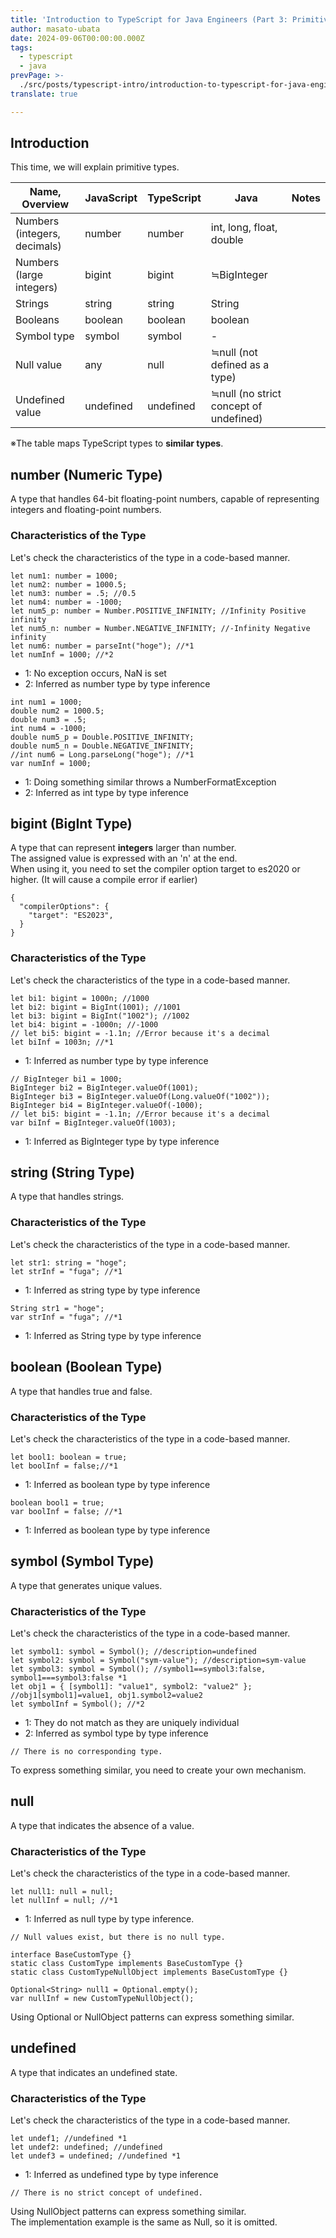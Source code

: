 ```yaml
---
title: 'Introduction to TypeScript for Java Engineers (Part 3: Primitive Types)'
author: masato-ubata
date: 2024-09-06T00:00:00.000Z
tags:
  - typescript
  - java
prevPage: >-
  ./src/posts/typescript-intro/introduction-to-typescript-for-java-engineer_variable.md
translate: true

---
```


## Introduction

This time, we will explain primitive types.

|Name, Overview|JavaScript|TypeScript|Java|Notes|
|---|---|---|---|---|
|Numbers (integers, decimals)|number|number|int, long, float, double||
|Numbers (large integers)|bigint|bigint|≒BigInteger||
|Strings|string|string|String||
|Booleans|boolean|boolean|boolean||
|Symbol type|symbol|symbol|-||
|Null value|any|null|≒null (not defined as a type)||
|Undefined value|undefined|undefined|≒null (no strict concept of undefined)||

※The table maps TypeScript types to **similar types**.

## number (Numeric Type)

A type that handles 64-bit floating-point numbers, capable of representing integers and floating-point numbers.

### Characteristics of the Type

Let's check the characteristics of the type in a code-based manner.

```ts: TypeScript
let num1: number = 1000;
let num2: number = 1000.5;
let num3: number = .5; //0.5
let num4: number = -1000;
let num5_p: number = Number.POSITIVE_INFINITY; //Infinity Positive infinity
let num5_n: number = Number.NEGATIVE_INFINITY; //-Infinity Negative infinity
let num6: number = parseInt("hoge"); //*1
let numInf = 1000; //*2
```
* 1: No exception occurs, NaN is set
* 2: Inferred as number type by type inference

```java: How it works in Java
int num1 = 1000;
double num2 = 1000.5;
double num3 = .5;
int num4 = -1000;
double num5_p = Double.POSITIVE_INFINITY;
double num5_n = Double.NEGATIVE_INFINITY;
//int num6 = Long.parseLong("hoge"); //*1
var numInf = 1000;
```
* 1: Doing something similar throws a NumberFormatException
* 2: Inferred as int type by type inference

## bigint (BigInt Type)

A type that can represent **integers** larger than number.  
The assigned value is expressed with an 'n' at the end.  
When using it, you need to set the compiler option target to es2020 or higher. (It will cause a compile error if earlier)

```json: tsconfig.json
{
  "compilerOptions": {
    "target": "ES2023",
  }
}
```

### Characteristics of the Type

Let's check the characteristics of the type in a code-based manner.

```ts: TypeScript
let bi1: bigint = 1000n; //1000
let bi2: bigint = BigInt(1001); //1001
let bi3: bigint = BigInt("1002"); //1002
let bi4: bigint = -1000n; //-1000
// let bi5: bigint = -1.1n; //Error because it's a decimal
let biInf = 1003n; //*1
```
* 1: Inferred as number type by type inference

```java: How it works in Java
// BigInteger bi1 = 1000;
BigInteger bi2 = BigInteger.valueOf(1001);
BigInteger bi3 = BigInteger.valueOf(Long.valueOf("1002"));
BigInteger bi4 = BigInteger.valueOf(-1000);
// let bi5: bigint = -1.1n; //Error because it's a decimal
var biInf = BigInteger.valueOf(1003);
```
* 1: Inferred as BigInteger type by type inference

## string (String Type)

A type that handles strings.

### Characteristics of the Type

Let's check the characteristics of the type in a code-based manner.

```ts: TypeScript
let str1: string = "hoge";
let strInf = "fuga"; //*1
```
* 1: Inferred as string type by type inference

```java: How it works in Java
String str1 = "hoge";
var strInf = "fuga"; //*1
```
* 1: Inferred as String type by type inference

## boolean (Boolean Type)

A type that handles true and false.

### Characteristics of the Type

Let's check the characteristics of the type in a code-based manner.

```ts: TypeScript
let bool1: boolean = true;
let boolInf = false;//*1
```
* 1: Inferred as boolean type by type inference

```java: How it works in Java
boolean bool1 = true;
var boolInf = false; //*1
```
* 1: Inferred as boolean type by type inference

## symbol (Symbol Type)

A type that generates unique values.

### Characteristics of the Type

Let's check the characteristics of the type in a code-based manner.

```ts: TypeScript
let symbol1: symbol = Symbol(); //description=undefined
let symbol2: symbol = Symbol("sym-value"); //description=sym-value
let symbol3: symbol = Symbol(); //symbol1==symbol3:false, symbol1===symbol3:false *1
let obj1 = { [symbol1]: "value1", symbol2: "value2" }; //obj1[symbol1]=value1, obj1.symbol2=value2
let symbolInf = Symbol(); //*2
```
* 1: They do not match as they are uniquely individual
* 2: Inferred as symbol type by type inference

```java: How it works in Java
// There is no corresponding type.  
```
To express something similar, you need to create your own mechanism.

## null

A type that indicates the absence of a value.

### Characteristics of the Type

Let's check the characteristics of the type in a code-based manner.

```ts: TypeScript
let null1: null = null;
let nullInf = null; //*1
```
* 1: Inferred as null type by type inference.

```java: How it works in Java
// Null values exist, but there is no null type.

interface BaseCustomType {}
static class CustomType implements BaseCustomType {}
static class CustomTypeNullObject implements BaseCustomType {}

Optional<String> null1 = Optional.empty();
var nullInf = new CustomTypeNullObject();
```
Using Optional or NullObject patterns can express something similar.

## undefined

A type that indicates an undefined state.

### Characteristics of the Type

Let's check the characteristics of the type in a code-based manner.

```ts: TypeScript
let undef1; //undefined *1
let undef2: undefined; //undefined
let undef3 = undefined; //undefined *1
```
* 1: Inferred as undefined type by type inference

```java: How it works in Java
// There is no strict concept of undefined.  
```
Using NullObject patterns can express something similar.  
The implementation example is the same as Null, so it is omitted.
